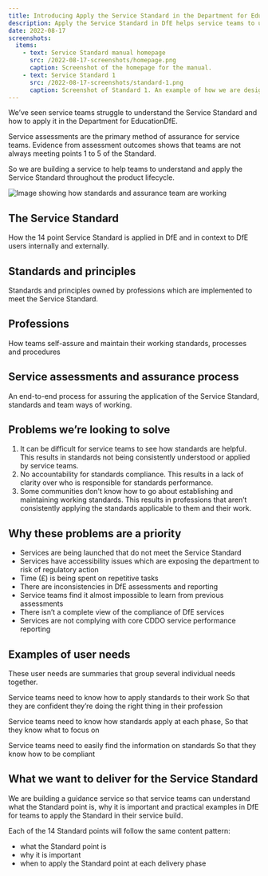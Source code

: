 ```yaml
---
title: Introducing Apply the Service Standard in the Department for Education
description: Apply the Service Standard in DfE helps service teams to understand and apply the 14 point Service Standard in the context of DfE.
date: 2022-08-17
screenshots:
  items:
    - text: Service Standard manual homepage
      src: /2022-08-17-screenshots/homepage.png
      caption: Screenshot of the homepage for the manual.
    - text: Service Standard 1
      src: /2022-08-17-screenshots/standard-1.png
      caption: Screenshot of Standard 1. An example of how we are designing content.
---
```


We’ve seen service teams struggle to understand the Service Standard and how to apply it in the Department for EducationDfE.

Service assessments are the primary method of assurance for service teams. Evidence from assessment outcomes shows that teams are not always meeting points 1 to 5 of the Standard. 

So we are building a service to help teams to understand and apply the Service Standard throughout the product lifecycle.


![Image showing how standards and assurance team are working](/2022-08-17-screenshots/overview.png)

## The Service Standard

How the 14 point Service Standard is applied in DfE and in context to DfE users internally and externally.


## Standards and principles

Standards and principles owned by professions which are implemented to meet the Service Standard.

## Professions

How teams self-assure and maintain their working standards, processes and procedures

## Service assessments and assurance process

An end-to-end process for assuring the application of the Service Standard, standards and team ways of working.

## Problems we’re looking to solve

1. It can be difficult for service teams to see how standards are helpful.
   This results in standards not being consistently understood or applied by service teams.
2. No accountability for standards compliance.
   This results in a lack of clarity over who is responsible for standards performance.
3. Some communities don't know how to go about establishing and maintaining working standards. 
   This results in professions that aren’t consistently applying the standards applicable to them and their work.

## Why these problems are a priority

- Services are being launched that do not meet the Service Standard
- Services have accessibility issues which are exposing the department to risk of regulatory action
- Time (£) is being spent on repetitive tasks 
- There are inconsistencies in DfE assessments and reporting
- Service teams find it almost impossible to learn from previous assessments
- There isn’t a complete view of the compliance of DfE services
- Services are not complying with core CDDO service performance reporting 

## Examples of user needs 

These user needs are summaries that group several individual needs together.

Service teams need to know how to apply standards to their work
So that they are confident they’re doing the right thing in their profession

Service teams need to know how standards apply at each phase,
So that they know what to focus on

Service teams need to easily find the information on standards
So that they know how to be compliant

## What we want to deliver for the Service Standard

We are building a guidance service so that service teams can understand what the Standard point is, why it is important and practical examples in DfE for teams to apply the Standard in their service build.

Each of the 14 Standard points will follow the same content pattern:

- what the Standard point is
- why it is important
- when to apply the Standard point at each delivery phase
